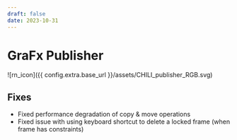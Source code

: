```yaml
---
draft: false
date: 2023-10-31
---
```


# GraFx Publisher

![rn_icon]({{ config.extra.base_url }}/assets/CHILI_publisher_RGB.svg)

## Fixes

- Fixed performance degradation of copy & move operations
- Fixed issue with using keyboard shortcut to delete a locked frame (when frame has constraints)
